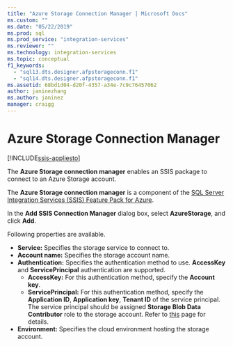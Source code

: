 ```yaml
---
title: "Azure Storage Connection Manager | Microsoft Docs"
ms.custom: ""
ms.date: "05/22/2019"
ms.prod: sql
ms.prod_service: "integration-services"
ms.reviewer: ""
ms.technology: integration-services
ms.topic: conceptual
f1_keywords: 
  - "sql13.dts.designer.afpstorageconn.f1"
  - "sql14.dts.designer.afpstorageconn.f1"
ms.assetid: 68bd1d04-d20f-4357-a34e-7c9c76457062
author: janinezhang
ms.author: janinez
manager: craigg
---
```

# Azure Storage Connection Manager

[!INCLUDE[ssis-appliesto](../../includes/ssis-appliesto-ssvrpluslinux-asdb-asdw-xxx.md)]

  The **Azure Storage connection manager** enables an SSIS package to connect to an Azure Storage account.
   
 The **Azure Storage connection manager** is a component of the [SQL Server Integration Services (SSIS) Feature Pack for Azure](../../integration-services/azure-feature-pack-for-integration-services-ssis.md). 
  
In the **Add SSIS Connection Manager** dialog box, select **AzureStorage**, and click **Add**.  
  
Following properties are available.

- **Service:** Specifies the storage service to connect to.
- **Account name:** Specifies the storage account name.
- **Authentication:** Specifies the authentication method to use. **AccessKey** and **ServicePrincipal** authentication are supported.
    - **AccessKey:** For this authentication method, specify the **Account key**.
    - **ServicePrincipal:** For this authentication method, specify the **Application ID**, **Application key**, **Tenant ID** of the service principal.
      The service principal should be assigned **Storage Blob Data Contributor** role to the storage account.
      Refer to [this](https://docs.microsoft.com/azure/storage/common/storage-auth-aad-rbac-portal#assign-rbac-roles-using-the-azure-portal) page for details.
- **Environment:** Specifies the cloud environment hosting the storage account.
